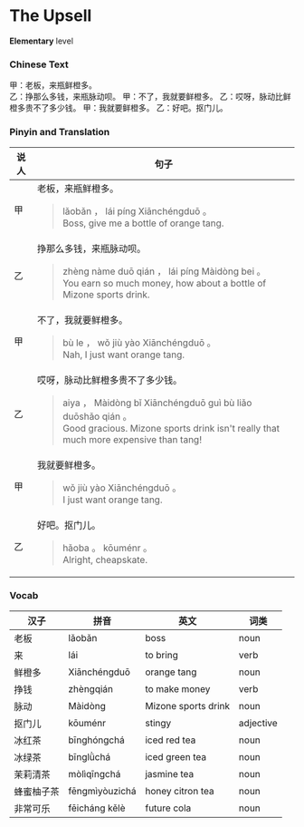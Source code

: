 # The Upsell
**Elementary** level
### Chinese Text
甲：老板，来瓶鲜橙多。<br />乙：挣那么多钱，来瓶脉动呗。
甲：不了，我就要鲜橙多。
乙：哎呀，脉动比鲜橙多贵不了多少钱。
甲：我就要鲜橙多。
乙：好吧。抠门儿。

### Pinyin and Translation
|说人|句子|
|----|----|
|甲|老板，来瓶鲜橙多。<blockquote>lǎobǎn ， lái píng Xiānchéngduō 。<br />Boss, give me a bottle of orange tang.</blockquote>|
|乙|挣那么多钱，来瓶脉动呗。<blockquote>zhèng nàme duō qián ， lái píng Màidòng bei 。<br />You earn so much money, how about a bottle of Mizone sports drink.</blockquote>|
|甲|不了，我就要鲜橙多。<blockquote>bù le ， wǒ jiù yào Xiānchéngduō 。<br />Nah, I just want orange tang.</blockquote>|
|乙|哎呀，脉动比鲜橙多贵不了多少钱。<blockquote>aiya ， Màidòng bǐ Xiānchéngduō guì bù liǎo duōshǎo qián 。<br />Good gracious. Mizone sports drink isn't really that much more expensive than tang!</blockquote>|
|甲|我就要鲜橙多。<blockquote>wǒ jiù yào Xiānchéngduō 。<br />I just want orange tang.</blockquote>|
|乙|好吧。抠门儿。<blockquote>hǎoba 。 kōuménr 。<br />Alright, cheapskate.</blockquote>|
### Vocab
|汉子|拼音|英文|词类|
|----|----|----|----|
|老板|lǎobǎn|boss|noun|
|来|lái|to bring|verb|
|鲜橙多|Xiānchéngduō|orange tang|noun|
|挣钱|zhèngqián|to make money|verb|
|脉动|Màidòng|Mizone sports drink|noun|
|抠门儿|kōuménr|stingy|adjective|
|冰红茶|bīnghóngchá|iced red tea|noun|
|冰绿茶|bīnglǜchá|iced green tea|noun|
|茉莉清茶|mòlìqīngchá|jasmine tea|noun|
|蜂蜜柚子茶|fēngmìyòuzichá|honey citron tea|noun|
|非常可乐|fēicháng kělè|future cola|noun|